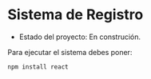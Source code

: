 <h1> Sistema de Registro </h1>

- Estado del proyecto: En construción.

Para ejecutar el sistema debes poner:

```npm install react```
